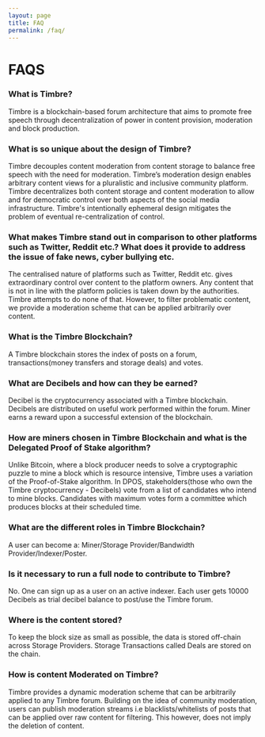 ```yaml
---
layout: page
title: FAQ
permalink: /faq/
---
```


# FAQS

### What is **Timbre**?
Timbre is a blockchain-based forum architecture that aims to promote free speech through decentralization of power in content provision, moderation and block production.

### What is so unique about the **design of Timbre**? 
Timbre decouples content moderation from content storage to balance free speech with the need for moderation. Timbre’s moderation design enables arbitrary content views for a pluralistic and inclusive community platform. Timbre decentralizes both content storage and content moderation to allow and for democratic control over both aspects of the social media infrastructure. Timbre's intentionally ephemeral design mitigates the problem of eventual re-centralization of control.

### What makes Timbre stand out in comparison to other platforms such as Twitter, Reddit etc.? What does it provide to address the issue of fake news, cyber bullying etc. 
The centralised nature of platforms such as Twitter, Reddit etc. gives extraordinary control over content to the platform owners. Any content that is not in line with the platform policies is taken down by the authorities. Timbre attempts to do none of that. However, to filter problematic content, we provide a moderation scheme that can be applied arbitrarily over content. 

### What is the Timbre Blockchain?
A Timbre blockchain stores the index of posts on a forum, transactions(money transfers and storage deals) and votes.

### What are Decibels and how can they be earned?
Decibel is the cryptocurrency associated with a Timbre blockchain. Decibels are distributed on useful work performed within the forum. Miner earns a reward upon a successful extension of the blockchain.

### How are miners chosen in Timbre Blockchain and what is the Delegated Proof of Stake algorithm?
Unlike Bitcoin, where a block producer needs to solve a cryptographic puzzle to mine a block which is resource intensive, Timbre uses a variation of the Proof-of-Stake algorithm. In DPOS, stakeholders(those who own the Timbre cryptocurrency - Decibels) vote from a list of candidates who intend to mine blocks. Candidates with maximum votes form a committee which produces blocks at their scheduled time.

### What are the different roles in Timbre Blockchain?
A user can become a: Miner/Storage Provider/Bandwidth Provider/Indexer/Poster.

### Is it necessary to run a full node to contribute to Timbre?
No. One can sign up as a user on an active indexer. Each user gets 10000 Decibels as trial decibel balance to post/use the Timbre forum.

### Where is the content stored?
To keep the block size as small as possible, the data is stored off-chain across Storage Providers. Storage Transactions called Deals are stored on the chain.

### How is content Moderated on Timbre?
Timbre provides a dynamic moderation scheme that can be arbitrarily applied to any Timbre forum. Building on the idea of community moderation, users can publish moderation streams i.e blacklists/whitelists of posts that can be applied over raw content for filtering. This however, does not imply the deletion of content.
